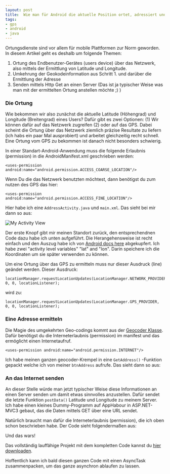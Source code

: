 ```yaml
---
layout: post
title:  Wie man für Android die aktuelle Position ortet, adressiert und an einen Server sendet
tags:
- gps
- android
- java
---
```


Ortungsdienste sind vor allem für mobile Plattformen zur Norm geworden. In diesem Artikel geht es deshalb um folgende Themen:

1. Ortung des Endbenutzer-Gerätes (users device) über das Netzwerk, also mittels der Ermittlung von Latitude und Longitude.
2. Umkehrung der Geokodeinformation aus Schritt 1. und darüber die Ermittlung der Adresse
3. Senden mittels Http Get an einen Server (Das ist ja typischer Weise was man mit der ermittelten Ortung anstellen möchte ;) )


### Die Ortung

Wie bekommen wir also zunächst die aktuelle Latitude (Höhengrad) und Longitude (Breitengrad) eines Users? Dafür gibt es zwei Optionen: (1) Wir können dafür auf das Netzwerk zugreifen (2) oder auf das GPS. Dabei scheint die Ortung über das Netzwerk ziemlich präzise Resultate zu liefern (ich habs ein paar Mal ausprobiert) und arbeitet gleichzeitig recht schnell. Eine Ortung vom GPS zu bekommen ist danach nicht besonders schwierig.

In einer Standart-Android-Anwendung muss die folgende Erlaubnis (permission) in die AndroidManifest.xml geschrieben werden:

    <uses-permission android:name="android.permission.ACCESS_COARSE_LOCATION"/>

Wenn Du die das Netzwerk benutzten möchtest, dann benötigst du zum nutzen des GPS das hier:

    <uses-permission android:name="android.permission.ACCESS_FINE_LOCATION"/>

Hier habe ich eine `AddressActivity.java` und `main.xml`. Das sieht bei mir dann so aus:

<img src="http://i.imgur.com/jk5Fczm.jpg?1" alt="My Activity View "/>

Der erste Knopf gibt mir meinen Standort zurück, den entsprechendnen Code dazu habe ich unten aufgeführt. Die Herangehensweise ist recht einfach und den Auszug habe ich von [Android docs here][2] abgekupfert. Ich habe zwei "activity level variables" "lat" and "lon". Darin speichere ich die Koordinaten um sie später verwenden zu können.

<script src="https://gist.github.com/2864370.js"> </script>

Um eine Ortung über das GPS zu ermitteln muss nur dieser Ausdruck (line) geändet werden. Dieser Ausdruck:

    locationManager.requestLocationUpdates(LocationManager.NETWORK_PROVIDER, 0, 0, locationListener);
   
wird zu:

    locationManager.requestLocationUpdates(LocationManager.GPS_PROVIDER, 0, 0, locationListener);

### Eine Adresse ermitteln

Die Magie des umgekehrten Geo-codings kommt aus der [Geocoder Klasse][3].  Dafür benötigst du die Interneterlaubnis (permission) im manifest und das ermöglicht einen Internetaufruf.

    <uses-permission android:name="android.permission.INTERNET"/>

Ich habe meinen ganzen geocoder-Krempel in eine `GetAddress()` -Funktion gepackt welche ich von meiner `btnAddress` aufrufe. Das sieht dann so aus:

<script src="https://gist.github.com/2864432.js"> </script>

### An das Internet senden

An dieser Stelle würde man jetzt typischer Weise diese Informationen an einen Server senden um damit etwas sinnvolles anzustellen. Dafür sendet die letzte Funktion `postData()` Latitude und Longitude zu meinem Server. Ich habe einen kleines Dummy-Programm auf AppHabour in ASP.NET-MVC3 gebaut, das die Daten mittels GET über eine URL sendet.

Natürlich braucht man dafür die Interneterlaubnis (permission), die ich oben schon beschrieben habe. Der Code sieht folgendermaßen aus:

<script src="https://gist.github.com/2864460.js"> </script>

Und das wars!

Das vollständig lauffähige Projekt mit dem kompletten Code kannst du [hier downloaden][4].

Hoffentlich kann ich bald diesen ganzen Code mit einen AsyncTask zusammenpacken, um das ganze asynchron ablaufen zu lassen.

  [1]: /Media/Default/BlogPost/blog/eclipse_mainxml_Design.JPG
  [2]: http://developer.android.com/guide/topics/location/obtaining-user-location.html
  [3]: http://developer.android.com/reference/android/location/Geocoder.html
  [4]: https://www.dropbox.com/s/5qp1rbo44sw1si9/AndroidAddressApp.zip?dl=0
